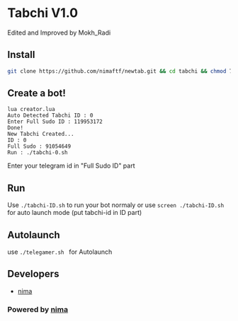 # Tabchi V1.0
Edited and Improved by Mokh_Radi

## Install
```bash
git clone https://github.com/nimaftf/newtab.git && cd tabchi && chmod 777 install.sh && chmod 777 telegamer.sh && ./install.sh && lua creator.lua
```
## Create a bot!
```
lua creator.lua
Auto Detected Tabchi ID : 0
Enter Full Sudo ID : 119953172
Done!
New Tabchi Created...
ID : 0
Full Sudo : 91054649
Run : ./tabchi-0.sh
```
Enter your telegram id in "Full Sudo ID" part

## Run
Use `./tabchi-ID.sh` to run your bot normaly or use `screen ./tabchi-ID.sh` for auto launch mode (put tabchi-id in ID part)

## Autolaunch
use `./telegamer.sh ` for Autolaunch

## Developers

 * [nima](https://telegram.me/nimaftf)

### Powered by [nima](https://telegram.me/iranxfun)
